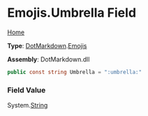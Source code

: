 # Emojis\.Umbrella Field

[Home](../../../README.md)

**Type**: [DotMarkdown](../../README.md)\.[Emojis](../README.md)

**Assembly**: DotMarkdown\.dll

```csharp
public const string Umbrella = ":umbrella:"
```

### Field Value

System\.[String](https://docs.microsoft.com/en-us/dotnet/api/system.string)